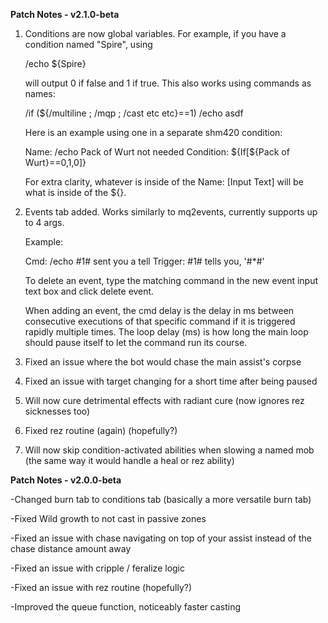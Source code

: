 **Patch Notes - v2.1.0-beta**

1. Conditions are now global variables. For example, if you have a condition named "Spire", using

   /echo ${Spire}

   will output 0 if false and 1 if true. This also works using commands as names:

   /if (${/multiline ; /mqp ; /cast etc etc}==1) /echo asdf

   Here is an example using one in a separate shm420 condition:

   Name: /echo Pack of Wurt not needed
   Condition: ${If[${Pack of Wurt}==0,1,0]}

   For extra clarity, whatever is inside of the Name: [Input Text] will be what is inside of the ${}.

2. Events tab added. Works similarly to mq2events, currently supports up to 4 args.

   Example:

   Cmd: /echo #1# sent you a tell
   Trigger: #1# tells you, '#*#'

   To delete an event, type the matching command in the new event input text box and click delete event.
   
   When adding an event, the cmd delay is the delay in ms between consecutive executions of that specific command if it is triggered rapidly multiple times.
   The loop delay (ms) is how long the main loop should pause itself to let the command run its course.

3. Fixed an issue where the bot would chase the main assist's corpse
   
4. Fixed an issue with target changing for a short time after being paused
   
5. Will now cure detrimental effects with radiant cure (now ignores rez sicknesses too)
   
6. Fixed rez routine (again) (hopefully?)

7. Will now skip condition-activated abilities when slowing a named mob (the same way it would handle a heal or rez ability)


**Patch Notes - v2.0.0-beta**

-Changed burn tab to conditions tab (basically a more versatile burn tab)

-Fixed Wild growth to not cast in passive zones

-Fixed an issue with chase navigating on top of your assist instead of the chase distance amount away

-Fixed an issue with cripple / feralize logic

-Fixed an issue with rez routine (hopefully?)

-Improved the queue function, noticeably faster casting


